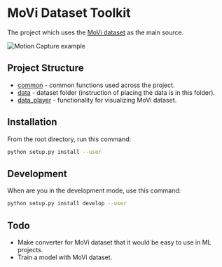 # MoVi Dataset Toolkit
The project which uses the [MoVi dataset](https://www.biomotionlab.ca/movi/) as the main source.

![Motion Capture example](output.gif)

## Project Structure
* [common](../common) - common functions used across the project.
* [data](../data) - dataset folder (instruction of placing the data is in this folder).
* [data_player](../data_player) - functionality for visualizing MoVi dataset.

## Installation
From the root directory, run this command:
```bash
python setup.py install --user
```

## Development
When are you in the development mode, use this command:
```bash
python setup.py install develop --user
```

## Todo
* Make converter for MoVi dataset that it would be easy to use in ML projects.
* Train a model with MoVi dataset.
